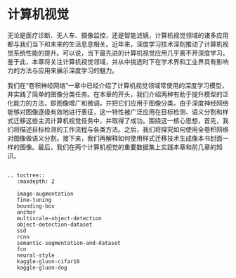 # 计算机视觉

无论是医疗诊断、无人车、摄像监控，还是智能滤镜，计算机视觉领域的诸多应用都与我们当下和未来的生活息息相关。近年来，深度学习技术深刻推动了计算机视觉系统性能的提升。可以说，当下最先进的计算机视觉应用几乎离不开深度学习。鉴于此，本章将关注计算机视觉领域，并从中挑选时下在学术界和工业界具有影响力的方法与应用来展示深度学习的魅力。

我们在“卷积神经网络”一章中已经介绍了计算机视觉领域常使用的深度学习模型，并实践了简单的图像分类任务。在本章的开头，我们介绍两种有助于提升模型的泛化能力的方法，即图像增广和微调，并把它们应用于图像分类。由于深度神经网络能够对图像逐级有效地进行表征，这一特性被广泛应用在目标检测、语义分割和样式迁移这些主流计算机视觉任务中，并取得了成功。围绕这一核心思想，首先，我们将描述目标检测的工作流程与各类方法。之后，我们将探究如何使用全卷积网络对图像做语义分割。接下来，我们再解释如何使用样式迁移技术生成像本书封面一样的图像。最后，我们在两个计算机视觉的重要数据集上实践本章和前几章的知识。

```eval_rst

.. toctree::
   :maxdepth: 2

   image-augmentation
   fine-tuning
   bounding-box
   anchor
   multiscale-object-detection
   object-detection-dataset
   ssd
   rcnn
   semantic-segmentation-and-dataset
   fcn
   neural-style
   kaggle-gluon-cifar10
   kaggle-gluon-dog
```

